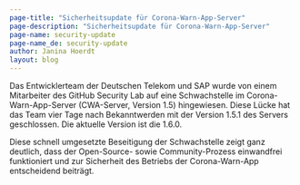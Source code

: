 ```yaml
---
page-title: "Sicherheitsupdate für Corona-Warn-App-Server"
page-description: "Sicherheitsupdate für Corona-Warn-App-Server"
page-name: security-update
page-name_de: security-update
author: Janina Hoerdt
layout: blog
---
```


Das Entwicklerteam der Deutschen Telekom und SAP wurde von einem Mitarbeiter des GitHub Security Lab auf eine Schwachstelle im Corona-Warn-App-Server (CWA-Server, Version 1.5) hingewiesen. Diese Lücke hat das Team vier Tage nach Bekanntwerden mit der Version 1.5.1 des Servers geschlossen. Die aktuelle Version ist die 1.6.0.

Diese schnell umgesetzte Beseitigung der Schwachstelle zeigt ganz deutlich, dass der Open-Source- sowie Community-Prozess einwandfrei funktioniert und zur Sicherheit des Betriebs der Corona-Warn-App entscheidend beiträgt.


<!-- overview -->
